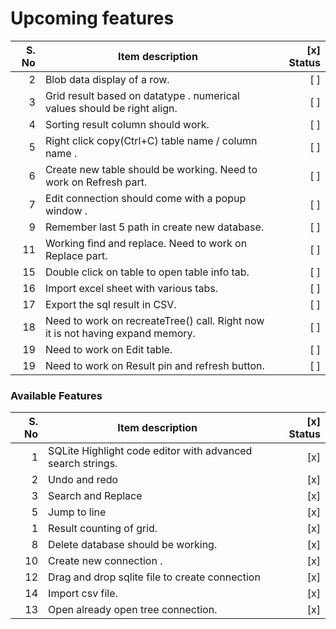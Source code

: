 # Upcoming features

| S. No | Item description                                                               | [x] Status |
| ----: | ------------------------------------------------------------------------------ | ---------: |
| 2     | Blob data display of a row.                                                    | [ ]        |
| 3     | Grid result based on datatype . numerical values should be right align.        | [ ]        |
| 4     | Sorting result column should work.                                             | [ ]        |
| 5     | Right click copy(Ctrl+C) table name / column name .                            | [ ]        |
| 6     | Create new table should be working. Need to work on Refresh part.              | [ ]        |
| 7     | Edit connection should come with a popup window .                              | [ ]        |
| 9     | Remember last 5 path in create new database.                                   | [ ]        |
| 11    | Working find and replace. Need to work on Replace part.                        | [ ]        |
| 15    | Double click on table to open table info tab.                                  | [ ]        |
| 16    | Import excel sheet with various tabs.                                          | [ ]        |
| 17    | Export the sql result in CSV.                                                  | [ ]        |
| 18    | Need to work on recreateTree() call. Right now it is not having expand memory. | [ ]        |
| 19    | Need to work on Edit table.                                                    | [ ]        |
| 19    | Need to work on Result pin and refresh button.                                 | [ ]        |

### Available Features

| S. No | Item description                                           | [x] Status |
| ----: | ---------------------------------------------------------- | ---------: |
| 1     | SQLite Highlight code editor with advanced search strings. | [x]        |
| 2     | Undo and redo                                              | [x]        |
| 3     | Search and Replace                                         | [x]        |
| 5     | Jump to line                                               | [x]        |
| 1     | Result counting of grid.                                   | [x]        |
| 8     | Delete database should be working.                         | [x]        |
| 10    | Create new connection .                                    | [x]        |
| 12    | Drag and drop sqlite file to create connection             | [x]        |
| 14    | Import csv file.                                           | [x]        |
| 13    | Open already open tree connection.                         | [x]        |
